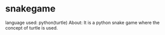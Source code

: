 # snakegame
language used:
python(turtle)
About:
It is a python snake game where the concept of turtle is used. 
